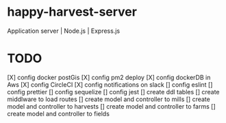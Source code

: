 # happy-harvest-server

Application server | Node.js | Express.js

# TODO

[X] config docker postGis
[X] config pm2 deploy
[X] config dockerDB in Aws
[X] config CircleCI
[X] config notifications on slack
[] config eslint
[] config prettier
[] config sequelize
[] config jest
[] create ddl tables
[] create middlware to load routes
[] create model and controller to mills
[] create model and controller to harvests
[] create model and controller to farms
[] create model and controller to fields
